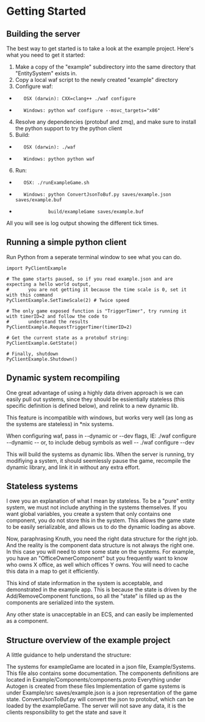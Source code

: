 # Getting Started


## Building the server

The best way to get started is to take a look at the example project. Here's what you need to get it started:

1.    Make a copy of the "example" subdirectory into the same directory that "EntitySystem" exists in.
2.    Copy a local waf script to the newly created "example" directory
3.    Configure waf:
*        OSX (darwin): CXX=clang++ ./waf configure
*        Windows: python waf configure --msvc_targets="x86"
4.    Resolve any dependencies (protobuf and zmq), and make sure to install the python support to try the python client
5.    Build:
*        OSX (darwin): ./waf
*        Windows: python python waf
6.    Run:
*        OSX: ./runExampleGame.sh
*        Windows: python ConvertJsonToBuf.py saves/example.json saves/example.buf
*                 build/exampleGame saves/example.buf

All you will see is log output showing the different tick times.


## Running a simple python client

Run Python from a seperate terminal window to see what you can do.

```
import PyClientExample

# The game starts paused, so if you read example.json and are expecting a hello world output, 
#       you are not getting it because the time scale is 0, set it with this command
PyClientExample.SetTimeScale(2) # Twice speed

# The only game exposed function is "TriggerTimer", try running it with timerID=2 and follow the code to
#       understand the results
PyClientExample.RequestTriggerTimer(timerID=2)

# Get the current state as a protobuf string:
PyClientExample.GetState()

# Finally, shutdown
PyClientExample.Shutdown()
```

## Dynamic system recompiling

One great advantage of using a highly data driven approach is we can easily pull out systems, since they should be essientially stateless (this specific definition is defined below), and relink to a new dynamic lib.

This feature is incompatible with windows, but works very well (as long as the systems are stateless) in *nix systems.

When configuring waf, pass in --dynamic or --dev flags, IE:
./waf configure --dynamic
-- or, to include debug symbols as well --
./waf configure --dev

This will build the systems as dynamic libs. When the server is running, try modifiying a system, it should seemlessly pause the game, recompile the dynamic library, and link it in without any extra effort.


## Stateless systems

I owe you an explanation of what I mean by stateless. To be a "pure" entity system, we must not include anything in the systems themselves. If you want global variables, you create a system that only contains one component, you do not store this in the system. This allows the game state to be easily serializable, and allows us to do the dynamic loading as above.

Now, paraphrasing Knuth, you need the right data structure for the right job. And the reality is the component data structure is not always the right one. In this case you will need to store some state on the systems. For example, you have an "OfficeOwnerComponent" but you frequently want to know who owns X office, as well which offices Y owns. You will need to cache this data in a map to get it efficiently.

This kind of state information in the system is acceptable, and demonstrated in the example app. This is because the state is driven by the Add/RemoveComponent functions, so all the "state" is filled up as the components are serialized into the system.

Any other state is unacceptable in an ECS, and can easily be implemented as a component.


## Structure overview of the example project

A little guidance to help understand the structure:

The systems for exampleGame are located in a json file, Example/Systems. This file also contains some documentation.
The components definitions are located in Example/Components/components.proto
Everything under Autogen is created from these files
Implementation of game systems is under Example/src
saves/example.json is a json representation of the game state.
ConvertJsonToBuf.py will convert the json to protobuf, which can be loaded by the exampleGame.
The server will not save any data, it is the clients responsibility to get the state and save it

